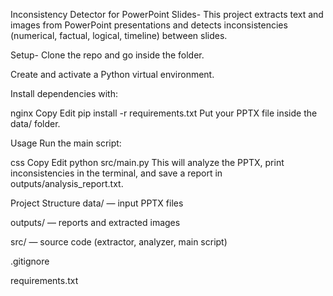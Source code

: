 Inconsistency Detector for PowerPoint Slides-
This project extracts text and images from PowerPoint presentations and detects inconsistencies (numerical, factual, logical, timeline) between slides.

Setup-
Clone the repo and go inside the folder.

Create and activate a Python virtual environment.

Install dependencies with:

nginx
Copy
Edit
pip install -r requirements.txt
Put your PPTX file inside the data/ folder.

Usage
Run the main script:

css
Copy
Edit
python src/main.py
This will analyze the PPTX, print inconsistencies in the terminal, and save a report in outputs/analysis_report.txt.

Project Structure
data/ — input PPTX files

outputs/ — reports and extracted images

src/ — source code (extractor, analyzer, main script)

.gitignore

requirements.txt

